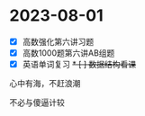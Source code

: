 # 2023-08-01

* [X] 高数强化第六讲习题
* [X] 高数1000题第六讲AB组题
* [X] 英语单词复习
  ~~* [ ] 数据结构看课~~

心中有海，不赶浪潮

不必与傻逼计较

